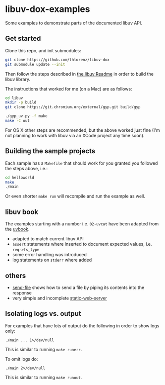 # libuv-dox-examples

Some examples to demonstrate parts of the documented libuv API.

## Get started

Clone this repo, and init submodules:

```sh
git clone https://github.com/thlorenz/libuv-dox
git submodule update --init
```

Then follow the steps described in [the libuv
Readme](https://github.com/joyent/libuv/blob/master/README.md#build-instructions) in order to build the libuv library.

The instructions that worked for me (on a Mac) are as follows:

```sh
cd libuv
mkdir -p build
git clone https://git.chromium.org/external/gyp.git build/gyp

./gyp_uv.py -f make
make -C out
```

For OS X other steps are recommended, but the above worked just fine (I'm not planning to work with libuv via an XCode
project any time soon).

## Building the sample projects

Each sample has a `Makefile` that should work for you granted you followed the steps above, i.e.:

```sh
cd helloworld
make
./main
```

Or even shorter `make run` will recompile and run the example as well.

## libuv book

The examples starting with a number i.e. `02-uvcat` have been adapted from the
[uvbook](http://nikhilm.github.io/uvbook/).

- adapted to match current libuv API
- `assert` statements where inserted to document expected values, i.e. `req->fs_type`
- some error handling was introduced
- log statements on `stderr` where added

## others

- [send-file](https://github.com/thlorenz/libuv-dox/tree/master/examples/send-file) shows how to send a file by piping
  its contents into the response
- very simple and incomplete
  [static-web-server](https://github.com/thlorenz/libuv-dox/tree/master/examples/static-web-server)

## Isolating logs vs. output

For examples that have lots of output do the following in order to show logs only:

    ./main ... 1>/dev/null

This is similar to running `make runerr`.

To omit logs do:


    ./main 2>/dev/null 

This is similar to running `make runout`.
